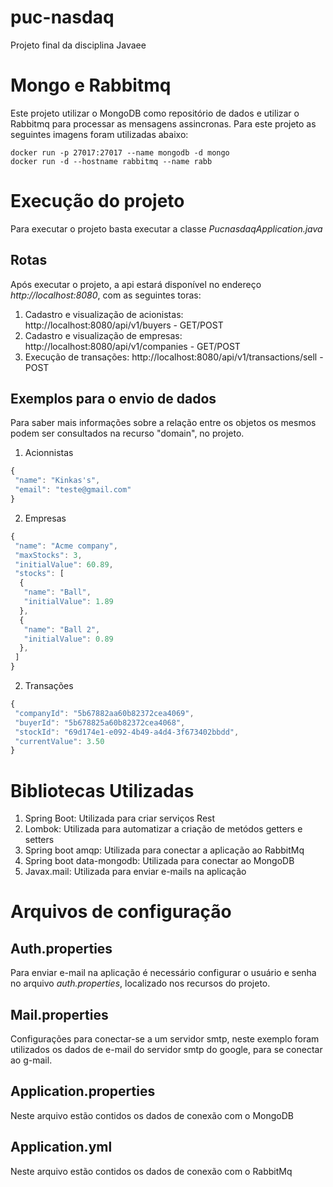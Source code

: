 # puc-nasdaq
Projeto final da disciplina Javaee

# Mongo e Rabbitmq

Este projeto utilizar o MongoDB como repositório de dados e utilizar o Rabbitmq para processar as mensagens assincronas.
Para este projeto as seguintes imagens foram utilizadas abaixo:

~~~shell
docker run -p 27017:27017 --name mongodb -d mongo
docker run -d --hostname rabbitmq --name rabb
~~~

# Execução do projeto

Para executar o projeto basta executar a classe *PucnasdaqApplication.java*
## Rotas

Após executar o projeto, a api estará disponível no endereço *http://localhost:8080*, com as seguintes toras:

1. Cadastro e visualização de acionistas: http://localhost:8080/api/v1/buyers - GET/POST
2. Cadastro e visualização de empresas: http://localhost:8080/api/v1/companies - GET/POST
3. Execução de transações: http://localhost:8080/api/v1/transactions/sell - POST

## Exemplos para o envio de dados

Para saber mais informações sobre a relação entre os objetos os mesmos podem ser consultados na recurso "domain", no projeto.

1. Acionnistas

```javascript
{
 "name": "Kinkas's",
 "email": "teste@gmail.com"
}
```

2. Empresas

```javascript
{
 "name": "Acme company",
 "maxStocks": 3,
 "initialValue": 60.89,
 "stocks": [
  {
   "name": "Ball",
   "initialValue": 1.89
  },
  {
   "name": "Ball 2",
   "initialValue": 0.89
  },	
 ]
}
```

2. Transações

```javascript
{
 "companyId": "5b67882aa60b82372cea4069",
 "buyerId": "5b678825a60b82372cea4068",
 "stockId": "69d174e1-e092-4b49-a4d4-3f673402bbdd",
 "currentValue": 3.50
}
```

# Bibliotecas Utilizadas

1. Spring Boot: Utilizada para criar serviços Rest
2. Lombok: Utilizada para automatizar a criação de metódos getters e setters
3. Spring boot amqp: Utilizada para conectar a aplicação ao RabbitMq
4. Spring boot data-mongodb: Utilizada para conectar ao MongoDB
5. Javax.mail: Utilizada para enviar e-mails na aplicação

# Arquivos de configuração

## Auth.properties
Para enviar e-mail na aplicação é necessário configurar o usuário e senha no arquivo *auth.properties*, localizado nos recursos do projeto. 

## Mail.properties
Configurações para conectar-se a um servidor smtp, neste exemplo foram utilizados os dados de e-mail do servidor smtp do google, para se conectar ao g-mail.

## Application.properties
Neste arquivo estão contidos os dados de conexão com o MongoDB

## Application.yml
Neste arquivo estão contidos os dados de conexão com o RabbitMq
